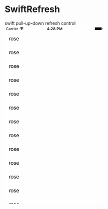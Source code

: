 # SwiftRefresh
swift pull-up-down refresh control
![Alt Text](https://github.com/chengyanan/SwiftRefresh/blob/master/SwiftRefresh/animate.gif)
